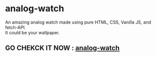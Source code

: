 # analog-watch  

An amazing analog watch made using pure HTML, CSS, Vanilla JS, and fetch-API.  
It could be your wallpaper.  


## GO CHEKCK IT NOW : [analog-watch](https://awesome-analog-watch-99f42.web.app)

